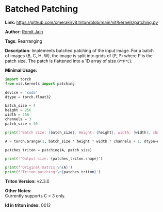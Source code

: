 # Batched Patching

**Link:** https://github.com/cmeraki/vit.triton/blob/main/vit/kernels/patching.py

**Author:** [Romit Jain](https://github.com/romitjain)

**Tags:** Rearranging

**Description:** Implements batched patching of the input image. For a batch of images (B, C, H, W), the image is split into grids of (P, P) where P is the patch size. The patch is flattened into a 1D array of size (`P*P*C`).

**Minimal Usage:**

```python
import torch
from vit.kernels import patching

device = 'cuda'
dtype = torch.float32

batch_size = 4
height = 256
width = 256
channels = 3
patch_size = 16

print(f'Batch size: {batch_size}, Height: {height}, width: {width}, channels: {channels}, P: {patch_size}')

A = torch.arange(1, batch_size * height * width * channels + 1, dtype=dtype, device=device).view(batch_size, channels, height, width)

patches_triton = patching(A, patch_size)

print(f"Output size: {patches_triton.shape}")

print(f'Original matrix:\n{A}')
print(f'Triton patching:\n{patches_triton}')

```

**Triton Version:** v2.3.0

**Other Notes:**<br/>
Currently supports C = 3 only.

**Id in triton index:** 0012
